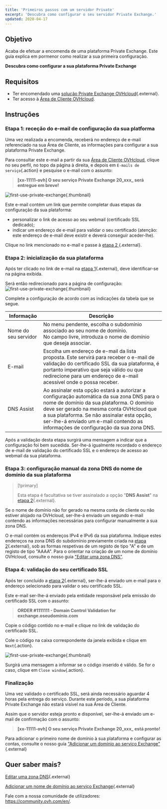 ```yaml
---
title: 'Primeiros passos com um servidor Private'
excerpt: 'Descubra como configurar o seu servidor Private Exchange.'
updated: 2020-04-17
---
```


## Objetivo

Acaba de efetuar a encomenda de uma plataforma Private Exchange. Este guia explica em pormenor como realizar a sua primeira configuração.

**Descubra como configurar a sua plataforma Private Exchange**

## Requisitos

- Ter encomendado uma [solução Private Exchange OVHcloud](https://www.ovh.com/pt/emails/private-exchange/){.external}.
- Ter acesso à [Área de Cliente OVHcloud](https://www.ovh.com/auth/?action=gotomanager&from=https://www.ovh.pt/&ovhSubsidiary=pt).

## Instruções

### Etapa 1: receção do e-mail de configuração da sua platforma

Uma vez realizada a encomenda, receberá no endereço de e-mail referenciado na sua Área de Cliente, as informações para configurar a sua plataforma Private Exchange. 

Para consultar este e-mail a partir da sua [Área de Cliente OVHcloud](https://www.ovh.com/auth/?action=gotomanager&from=https://www.ovh.pt/&ovhSubsidiary=pt), clique no seu perfil, no topo da página à direita, e depois em `E-mails de serviço`{.action} e pesquise o e-mail com o assunto:

> **\[xx-11111-ovh] O seu serviço Private Exchange 20_xxx_ será entregue em breve!**

![first-use-private-exchange](images/first-use-private-exchange-01.png){.thumbnail}

Este e-mail contém um link que permite completar duas etapas da configuração da sua plataforma:

- personalizar o link de acesso ao seu webmail (certificado SSL dedicado);
- indicar um endereço de e-mail para validar o seu certificado (atenção: este endereço de e-mail deve existir e deverá conseguir aceder-lhe).

Clique no link mencionado no e-mail e passe à [etapa 2 ](./#etapa-2-inicializacao-da-sua-plataforma){.external}.

### Etapa 2: inicialização da sua plataforma

Após ter clicado no link de e-mail na [etapa 1](./#etapa-1-rececao-do-e-mail-de-configuracao-da-sua-platforma){.external}, deve identificar-se na página exibida.

Será então redirecionado para a página de configuração:
![first-use-private-exchange](images/first-use-private-exchange-02.png){.thumbnail}

Complete a configuração de acordo com as indicações da tabela que se segue.

| Informação          	| Descrição                                                                                                                                                                                                                             	|
|----------------------	|-----------------------------------------------------------------------------------------------------------------------------------------------------------------------------------------------------------------------------------------	|
| Nome do seu servidor 	| No menu pendente, escolha o subdomínio associado ao seu nome de domínio. <br> No campo livre, introduza o nome de domínio que deseja associar.                                                                   	|
| E-mail               	| Escolha um endereço de e-mail da lista proposta. Este servirá para receber o e-mail de validação do certificado SSL da sua plataforma, é portanto imperativo que seja válido ou que redirecione para um endereço de e-mail acessível onde o possa receber.
| DNS Assist           	| Ao assinalar esta opção estará a autorizar a configuração automática da sua zona DNS para o nome de domínio da sua plataforma. O domínio deve ser gerado na mesma conta OVHcloud que a sua plataforma. Se não assinalar esta opção, ser-lhe-á enviado um e-mail contendo as informações de configuração da sua zona DNS. 	|

Após a validação desta etapa surgirá uma mensagem a indicar que a configuração foi bem sucedida. Ser-lhe-á igualmente recordado o endereço de e-mail de validação do certificado SSL e o endereço de acesso ao webmail da sua plataforma.

### Etapa 3: configuração manual da zona DNS do nome de domínio da sua plataforma

> [!primary]
>
> Esta etapa é facultativa se tiver assinalado a opção "**DNS Assist**" na [etapa 2](./#etape-2-initializacao-da-sua-plateforma){.external}.
> 

Se o nome de domínio não for gerado na mesma conta de cliente ou não estiver alojado na OVHcloud, ser-lhe-á enviado um segundo e-mail contendo as informações necessárias para configurar manualmente a sua zona DNS.

O e-mail contém os endereços IPv4 e IPv6 da sua plataforma. Indique estes endereços na zona DNS do subdomínio previamente criada na [etapa 2](./#etapa-2-inicializacao-da-sua-plataforma){.external}, sob as formas respetivas de um registo de tipo "A" e de um registo de tipo "AAAA". Para o orientar na criação de um nome de domínio OVHcloud, consulte o nosso guia ["Editar uma zona DNS"](/pages/web_cloud/domains/dns_zone_edit).

### Etapa 4: validação do seu certificado SSL

Após ter concluído a [etapa 2](./#etapa-2-inicializacao-da-sua-plataforma){.external}, ser-lhe-á enviado um e-mail para o endereço selecionado para validar o seu certificado SSL.

Este e-mail ser-lhe-á enviado pela entidade responsável pela emissão do certificado SSL com o assunto:

> **ORDER #1111111 - Domain Control Validation for exchange.oseudominio.com**

Copie o código contido no e-mail e clique no link de validação do certificado SSL.

Cole o código na caixa correspondente da janela exibida e clique em `Next`{.action}.

![first-use-private-exchange](images/first-use-private-exchange-03.png){.thumbnail}

Surgirá uma mensagem a informar se o código inserido é válido. Se for o caso, clique em `Close window`{.action}.

### Finalização

Uma vez validado o certificado SSL, será ainda necessário aguardar 4 horas pela entrega do serviço. Durante este período, a sua plataforma Private Exchange não estará visível na sua Área de Cliente.

Assim que o servidor esteja pronto e disponível, ser-lhe-á enviado um e-mail de confirmação com o assunto:

> **\[xx-11111-ovh] O seu serviço Private Exchange 20_xxx_ está pronto!**

Para adicionar o primeiro nome de domínio à sua plataforma e configurar as contas, consulte o nosso guia ["Adicionar um domínio ao serviço Exchange"](/pages/web_cloud/email_and_collaborative_solutions/microsoft_exchange/exchange_adding_domain){.external}

## Quer saber mais?

[Editar uma zona DNS](/pages/web_cloud/domains/dns_zone_edit){.external}

[Adicionar um nome de domínio ao serviço Exchange](/pages/web_cloud/email_and_collaborative_solutions/microsoft_exchange/exchange_adding_domain){.external}

Fale com a nossa comunidade de utilizadores: <https://community.ovh.com/en/>.
